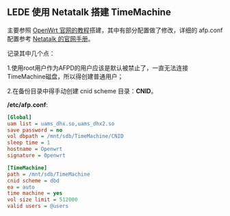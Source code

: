 ## LEDE 使用 Netatalk 搭建 TimeMachine 

主要参照 [OpenWrt 官网的教程](https://openwrt.org/docs/guide-user/services/nas/netatalk_configuration)搭建，其中有部分配置做了修改，详细的 afp.conf 配置参考 [Netatalk 的官网手册](http://netatalk.sourceforge.net/3.1/htmldocs/)。

记录其中几个点：

1.使用root用户作为AFPD的用户应该是默认被禁止了，一直无法连接TimeMachine磁盘，所以得创建普通用户；

2.在备份目录中得手动创建 cnid scheme 目录：**CNID**。



**/etc/afp.conf**:

```ini
[Global]
uam list = uams_dhx.so,uams_dhx2.so
save password = no
vol dbpath = /mnt/sdb/TimeMachine/CNID
sleep time = 1
hostname = Openwrt
signature = Openwrt

[TimeMachine]
path = /mnt/sdb/TimeMachine
cnid scheme = dbd
ea = auto
time machine = yes
vol size limit = 512000
valid users = @users
```

